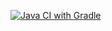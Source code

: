 [![Java CI with Gradle](https://github.com/Ksenija-ja/rest/actions/workflows/gradle.yml/badge.svg)](https://github.com/Ksenija-ja/rest/actions/workflows/gradle.yml)